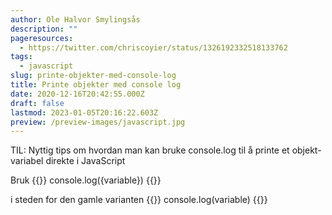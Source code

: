 ```yaml
---
author: Ole Halvor Smylingsås
description: ""
pageresources:
  - https://twitter.com/chriscoyier/status/1326192332518133762
tags:
  - javascript
slug: printe-objekter-med-console-log
title: Printe objekter med console log
date: 2020-12-16T20:42:55.000Z
draft: false
lastmod: 2023-01-05T20:16:22.603Z
preview: /preview-images/javascript.jpg
---
```


TIL: Nyttig tips om hvordan man kan bruke console.log til å printe et objekt-variabel direkte i JavaScript
<!--more-->
 
Bruk 
{{<highlight js>}}
console.log({variable})
{{</highlight>}}

i steden for den gamle varianten
{{<highlight js>}}
console.log(variable)
{{</highlight>}}
